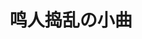 ---
title: 鸣人捣乱の小曲
adaptedFrom: 増田俊郎 - 行け行けナルト
sources:
  - sourceType: bilibili
    bvid: BV1iX3fz3EZr
---